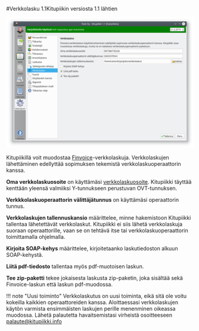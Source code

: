 #Verkkolasku <span class=ver>1.1<span class=selite>Kitupiikin versiosta 1.1 lähtien</span></span>

![](verkkolasku.png)


Kitupiikillä voit muodostaa [Finvoice](https://fi.wikipedia.org/wiki/Finvoice)-verkkolaskuja. Verkkolaskujen lähettäminen edellyttää sopimuksen tekemistä verkkolaskuoperaattorin kanssa.

**Oma verkkolaskuosoite** on käyttämäsi [verkkolaskuosoite](https://fi.wikipedia.org/wiki/Verkkolaskuosoite). Kitupiikki täyttää kenttään yleensä valmiiksi Y-tunnukseen perustuvan OVT-tunnuksen.

**Verkkkolaskuoperaattorin välittäjätunnus** on käyttämäsi operaattorin tunnus.

**Verkkolaskujen tallennuskansio** määrittelee, minne hakemistoon Kitupiikki tallentaa lähetettävät verkkolaskut. Kitupiikki ei siis lähetä verkkolaskuja suoraan operaattorille, vaan se on tehtävä itse tai verkkolaskuoperaattorin toimittamalla ohjelmalla.

**Kirjoita SOAP-kehys** määrittelee, kirjoitetaanko laskutiedoston alkuun SOAP-kehystä.

**Liitä pdf-tiedosto** tallentaa myös pdf-muotoisen laskun.

**Tee zip-paketti** tekee jokaisesta laskusta zip-paketin, joka sisältää sekä Finvoice-laskun että laskun pdf-muodossa.

!!! note "Uusi toiminto"
    Verkkolaskutus on uusi toiminta, eikä sitä ole voitu kokeilla kaikkien operaattoreiden kanssa. Aloittaessasi verkkolaskujen käytön varmista ensimmäisten laskujen perille menenminen oikeassa muodossa. Lähetä palautetta havaitsemistasi virheistä osoitteeseen palaute@kitupiikki.info
